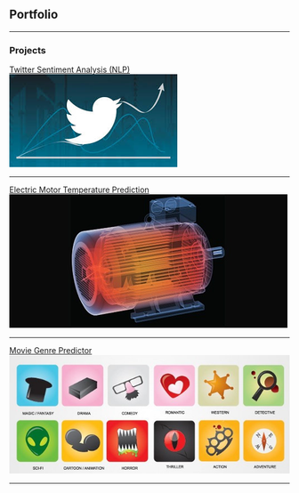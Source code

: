 ## Portfolio

---

###  Projects 

[Twitter Sentiment Analysis (NLP)](http://nikilstark.pythonanywhere.com/)
<br>
<img src="images/dummy_thumbnail.jpg?raw=true"/>

---
[Electric Motor Temperature Prediction](/sample_page)
<br>
<img src="images/motor.jpg?raw=true"/>

---
[Movie Genre Predictor](http://example.com/)
<br>
<img src="images/genre.jpg?raw=true"/>

---
